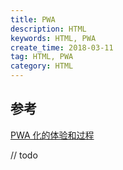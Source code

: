 ```yaml
---
title: PWA
description: HTML
keywords: HTML, PWA
create_time: 2018-03-11
tag: HTML, PWA
category: HTML
---
```


## 参考

[PWA 化的体验和过程](https://blog.bluerain.io/p/blog-pwa-0.html)

// todo